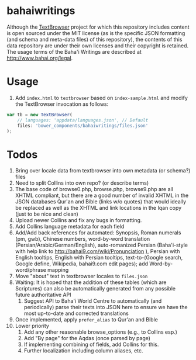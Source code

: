 # bahaiwritings

Although the [TextBrowser](https://github.com/brettz9/textbrowser) project for which this repository includes content is open sourced under the MIT license (as is the specific JSON formatting (and schema and meta-data files) of this repository), the contents of this data repository are under their own licenses and their copyright is retained. The usage terms of the Baha'i Writings are described at <http://www.bahai.org/legal>.

# Usage

1. Add `index.html` to `textbrowser` based on `index-sample.html` and modify the TextBrowser invocation as follows:

```js
var tb = new TextBrowser(
    // languages: 'appdata/languages.json', // Default
    files: 'bower_components/bahaiwritings/files.json'
);
```

# Todos

1. Bring over locale data from textbrowser into own metadata (or schema?) files
1. Need to split Collins into own repo? (or describe terms)
1. The base code of browse0.php, browse.php, browse9.php are all XHTML compliant, but there are a good number of invalid XHTML in the JSON databases Qur'an and Bible (links w/o quotes) that would ideally be replaced as well as the XHTML and link locations in the Iqan copy (just to be nice and clean)
1. Upload newer Collins and fix any bugs in formatting.
1. Add Collins language metadata for each field
1. Add/Add back references for automated: Synopsis, Roman numerals (pm, gwb), Chinese numbers, word-by-word translation (Persian/Arabic/German/English), auto-romanized Persian (Baha'i-style with help link to http://bahai9.com/wiki/Pronunciation ), Persian with English tooltips, English with Persian tooltips, text-to-(Google search, Google define, Wikipedia, bahai9.com edit pages); add Word-by-word/phrase mapping
1. Move "about" text in textbrowser locales to `files.json`
1. Waiting: It is hoped that the addition of these tables (which are Scriptures) can also be automatically generated from any possible future authoritative API
    1. Suggest API to Baha'i World Centre to automatically (and periodically) parse their texts into JSON here to ensure we have the most up-to-date and corrected translations
1. Once implemented, apply `prefer_alias` to Qur'an and Bible
1. Lower priority
    1. Add any other reasonable browse_options (e.g., to Collins esp.)
    1. Add "By page" for the Aqdas (once parsed by page)
    1. If implementing combining of fields, add Collins for this.
    1. Further localization including column aliases, etc.
